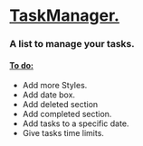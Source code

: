 <h1><ins>TaskManager.</ins></h1>
<h3>A list to manage your tasks.</h3>
<h4><ins>To do:</ins></h4>
<ul> 
  <li>Add more Styles.</li>
  <li>Add date box.</li>
  <li>Add deleted section</li>
  <li>Add completed section.</li>
  <li>Add tasks to a specific date.</li>
  <li>Give tasks time limits.</li>
</ul>
